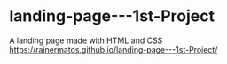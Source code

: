 # landing-page---1st-Project
 A landing page made with HTML and CSS
https://rainermatos.github.io/landing-page---1st-Project/
